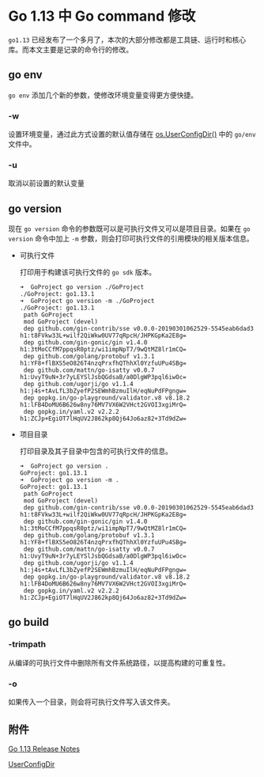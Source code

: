 # Go 1.13 中 Go command 修改

`go1.13` 已经发布了一个多月了，本次的大部分修改都是工具链、运行时和核心库。而本文主要是记录的命令行的修改。

## go env

`go env` 添加几个新的参数，使修改环境变量变得更方便快捷。

### -w

设置环境变量，通过此方式设置的默认值存储在 [os.UserConfigDir()](https://golang.org/pkg/os/#UserConfigDir) 中的 `go/env` 文件中。

### -u

取消以前设置的默认变量

## go version

现在 `go version` 命令的参数既可以是可执行文件又可以是项目目录。如果在 `go version` 命令中加上 `-m` 参数，则会打印可执行文件的引用模块的相关版本信息。

- 可执行文件

  打印用于构建该可执行文件的 `go sdk` 版本。

  ```shell
  ➜  GoProject go version ./GoProject
  ./GoProject: go1.13.1
  ➜  GoProject go version -m ./GoProject
  ./GoProject: go1.13.1
   path GoProject
   mod GoProject (devel)
   dep github.com/gin-contrib/sse v0.0.0-20190301062529-5545eab6dad3 h1:t8FVkw33L+wilf2QiWkw0UV77qRpcH/JHPKGpKa2E8g=
   dep github.com/gin-gonic/gin v1.4.0 h1:3tMoCCfM7ppqsR0ptz/wi1impNpT7/9wQtMZ8lr1mCQ=
   dep github.com/golang/protobuf v1.3.1 h1:YF8+flBXS5eO826T4nzqPrxfhQThhXl0YzfuUPu4SBg=
   dep github.com/mattn/go-isatty v0.0.7 h1:UvyT9uN+3r7yLEYSlJsbQGdsaB/a0DlgWP3pql6iwOc=
   dep github.com/ugorji/go v1.1.4 h1:j4s+tAvLfL3bZyefP2SEWmhBzmuIlH/eqNuPdFPgngw=
   dep gopkg.in/go-playground/validator.v8 v8.18.2 h1:lFB4DoMU6B626w8ny76MV7VX6W2VHct2GVOI3xgiMrQ=
   dep gopkg.in/yaml.v2 v2.2.2 h1:ZCJp+EgiOT7lHqUV2J862kp8Qj64Jo6az82+3Td9dZw=
  ```

- 项目目录

  打印目录及其子目录中包含的可执行文件的信息。

  ```shell
  ➜  GoProject go version .
  GoProject: go1.13.1
  ➜  GoProject go version -m .
  GoProject: go1.13.1
   path GoProject
   mod GoProject (devel)
   dep github.com/gin-contrib/sse v0.0.0-20190301062529-5545eab6dad3 h1:t8FVkw33L+wilf2QiWkw0UV77qRpcH/JHPKGpKa2E8g=
   dep github.com/gin-gonic/gin v1.4.0 h1:3tMoCCfM7ppqsR0ptz/wi1impNpT7/9wQtMZ8lr1mCQ=
   dep github.com/golang/protobuf v1.3.1 h1:YF8+flBXS5eO826T4nzqPrxfhQThhXl0YzfuUPu4SBg=
   dep github.com/mattn/go-isatty v0.0.7 h1:UvyT9uN+3r7yLEYSlJsbQGdsaB/a0DlgWP3pql6iwOc=
   dep github.com/ugorji/go v1.1.4 h1:j4s+tAvLfL3bZyefP2SEWmhBzmuIlH/eqNuPdFPgngw=
   dep gopkg.in/go-playground/validator.v8 v8.18.2 h1:lFB4DoMU6B626w8ny76MV7VX6W2VHct2GVOI3xgiMrQ=
   dep gopkg.in/yaml.v2 v2.2.2 h1:ZCJp+EgiOT7lHqUV2J862kp8Qj64Jo6az82+3Td9dZw=
  ```

## go build

### -trimpath

从编译的可执行文件中删除所有文件系统路径，以提高构建的可重复性。

### -o

如果传入一个目录，则会将可执行文件写入该文件夹。

## 附件

[Go 1.13 Release Notes](https://golang.org/doc/go1.13)

[UserConfigDir](https://golang.org/pkg/os/#UserConfigDir)
